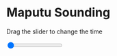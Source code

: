 <h1>Maputu Sounding</h1>
<p>Drag the slider to change the time</p>

<div class="slidecontainer">
<input oninput='setImage(this)' class="slider" type="range" min="0" max="9" value="0" step="1" />
<img id='img'/>
</div>

<script>
var img = document.getElementById('img');
var img_array = ['/assets/images/skwt/skd_maputu_wrfout_d01_2020-06-18_12:00:00.png',
'/assets/images/skwt/skd_maputu_wrfout_d01_2020-06-18_18:00:00.png',
'/assets/images/skwt/skd_maputu_wrfout_d01_2020-06-19_00:00:00.png',
'/assets/images/skwt/skd_maputu_wrfout_d01_2020-06-19_06:00:00.png',
'/assets/images/skwt/skd_maputu_wrfout_d01_2020-06-19_12:00:00.png',
'/assets/images/skwt/skd_maputu_wrfout_d01_2020-06-19_18:00:00.png',
'/assets/images/skwt/skd_maputu_wrfout_d01_2020-06-20_00:00:00.png',
'/assets/images/skwt/skd_maputu_wrfout_d01_2020-06-20_06:00:00.png',
'/assets/images/skwt/skd_maputu_wrfout_d01_2020-06-20_12:00:00.png',];
function setImage(obj)
{
        var value = obj.value;
        img.src = img_array[value];

}
</script>
